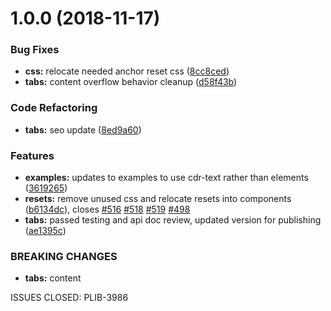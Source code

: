 <a name="1.0.0"></a>
# 1.0.0 (2018-11-17)


### Bug Fixes

* **css:** relocate needed anchor reset css ([8cc8ced](https://github.com/rei/rei-cedar/commit/8cc8ced))
* **tabs:** content overflow behavior cleanup ([d58f43b](https://github.com/rei/rei-cedar/commit/d58f43b))


### Code Refactoring

* **tabs:** seo update ([8ed9a60](https://github.com/rei/rei-cedar/commit/8ed9a60))


### Features

* **examples:** updates to examples to use cdr-text rather than elements ([3619265](https://github.com/rei/rei-cedar/commit/3619265))
* **resets:** remove unused css and relocate resets into components ([b6134dc](https://github.com/rei/rei-cedar/commit/b6134dc)), closes [#516](https://github.com/rei/rei-cedar/issues/516) [#518](https://github.com/rei/rei-cedar/issues/518) [#519](https://github.com/rei/rei-cedar/issues/519) [#498](https://github.com/rei/rei-cedar/issues/498)
* **tabs:** passed testing and api doc review, updated version for publishing ([ae1395c](https://github.com/rei/rei-cedar/commit/ae1395c))


### BREAKING CHANGES

* **tabs:** content

ISSUES CLOSED: PLIB-3986



